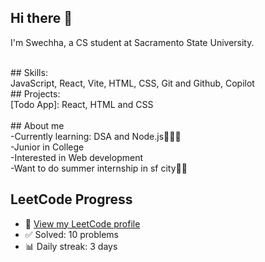 ## Hi there 👋

I'm Swechha, a CS student at Sacramento State University. 

<br> 
## Skills: 
<br>
JavaScript, React, Vite, HTML, CSS, Git and Github, Copilot <br>
## Projects: <br>
[Todo App]: React, HTML and CSS <br>
<br>
## About me<br>
-Currently learning: DSA and Node.js👩🏻‍💻 <br> 
-Junior in College <br>
-Interested in Web development <br> -Want to do summer internship in sf city🌁🌉 <br>  




##  LeetCode Progress <br>

- 🔗 [View my LeetCode profile](https://leetcode.com/untilthere/) <br>
- ✅ Solved: 10 problems <br>
- 📊 Daily streak: 3 days <br>





